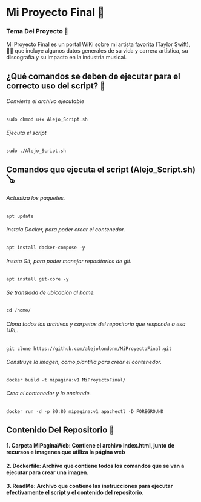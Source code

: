 # Mi Proyecto Final :dvd:
### Tema Del Proyecto :minidisc: 
Mi Proyecto Final es un portal WiKi sobre mi artista favorita (Taylor Swift), :woman_singer: que incluye algunos datos generales de su vida y carrera artística, su discografía y su impacto en la industria musical.

## ¿Qué comandos se deben de ejecutar para el correcto uso del script? :musical_keyboard:
###### Convierte el archivo ejecutable
```
sudo chmod u+x Alejo_Script.sh
```
###### Ejecuta el script
```
sudo ./Alejo_Script.sh
```

## Comandos que ejecuta el script (Alejo_Script.sh) :banjo:

###### Actualiza los paquetes. 
`apt update`

###### Instala Docker, para poder crear el contenedor.
`apt install docker-compose -y`

###### Insata Git, para poder manejar repositorios de git.
`apt install git-core -y`

###### Se translada de ubicación al home.
`cd /home/`

###### Clona todos los archivos y carpetas del repositorio que responde a esa URL.
`git clone https://github.com/alejolondonm/MiProyectoFinal.git`

###### Construye la imagen, como plantilla para crear el contenedor.
`docker build -t mipagina:v1 MiProyectoFinal/`

###### Crea el contenedor y lo enciende.
`docker run -d -p 80:80 mipagina:v1 apachectl -D FOREGROUND`

## Contenido Del Repositorio :guitar:
#### 1. Carpeta MiPaginaWeb: Contiene el archivo index.html, junto de recursos e imagenes que utiliza la página web
#### 2. Dockerfile: Archivo que contiene todos los comandos que se van a ejecutar para crear una imagen.
#### 3. ReadMe: Archivo que contiene las instrucciones para ejecutar efectivamente el script y el contenido del repositorio.
